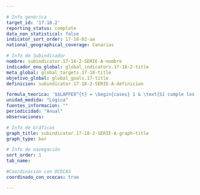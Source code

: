 ```yaml
---

# Info genérica
target_id: '17.18.2'
reporting_status: complete
data_non_statistical: false
indicator_sort_order: 17-18-02-aa
national_geographical_coverage: Canarias

# Info de Subindicador
nombre: subindicator.17-18-2-SERIE-A-nombre
indicador_onu_global: global_indicators.17-18-2-title
meta_global: global_targets.17-18-title
objetivo_global: global_goals.17-title
definicion: subindicator.17-18-2-SERIE-A-definicion

formula_teorica: '$$LAPFEO^{t} = \begin{cases} 1 & \text{Sí cumple los Principios Fundamentales de las Estadísticas Oficiales en el año 𝑡} \\ 0 & \text{No cumple los Principios Fundamentales de las Estadísticas Oficiales en el año 𝑡} \end{cases} $$'
unidad_medida: "Lógica"
fuentes_informacion: ""
periodicidad: "Anual"
observaciones: 

# Info de Gráficas
graph_title: subindicator.17-18-2-SERIE-A-graph-title
graph_type: bar

# Info de navegación
sort_order: 1
tab_name:

#Coordinación con OCECAS
coordinado_con_ocecas: true

---
```


